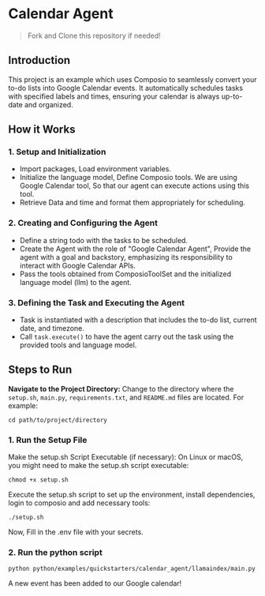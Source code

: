 # Calendar Agent
> Fork and Clone this repository if needed!

## Introduction
This project is an example which uses Composio to seamlessly convert your to-do lists into Google Calendar events. 
It automatically schedules tasks with specified labels and times, ensuring your calendar is always up-to-date and organized.

## How it Works
### 1. Setup and Initialization
* Import packages, Load environment variables.
* Initialize the language model, Define Composio tools. We are using Google Calendar tool, So that our agent can execute actions using this tool.
* Retrieve Data and time and format them appropriately for scheduling.
### 2. Creating and Configuring the Agent
* Define a string todo with the tasks to be scheduled.
* Create the Agent with the role of "Google Calendar Agent", Provide the agent with a goal and backstory, emphasizing its responsibility to interact with Google Calendar APIs.
* Pass the tools obtained from ComposioToolSet and the initialized language model (llm) to the agent.
### 3. Defining the Task and Executing the Agent
* Task is instantiated with a description that includes the to-do list, current date, and timezone.
* Call `task.execute()` to have the agent carry out the task using the provided tools and language model. 
## Steps to Run
**Navigate to the Project Directory:**
Change to the directory where the `setup.sh`, `main.py`, `requirements.txt`, and `README.md` files are located. For example:
```shell
cd path/to/project/directory
```

### 1. Run the Setup File
Make the setup.sh Script Executable (if necessary):
On Linux or macOS, you might need to make the setup.sh script executable:
```shell
chmod +x setup.sh
```
Execute the setup.sh script to set up the environment, install dependencies, login to composio and 
add necessary tools:
```shell
./setup.sh
```
Now, Fill in the .env file with your secrets.

### 2. Run the python script
```shell
python python/examples/quickstarters/calendar_agent/llamaindex/main.py
```
A new event has been added to our Google calendar!
